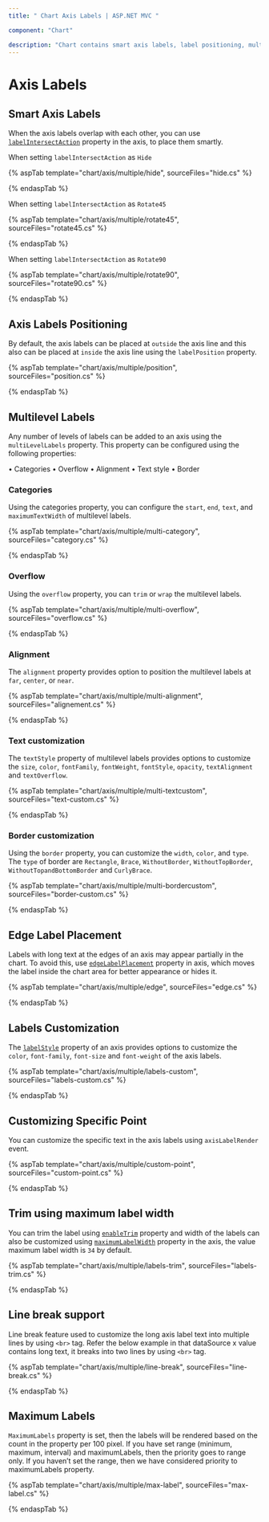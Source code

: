 ```yaml
---
title: " Chart Axis Labels | ASP.NET MVC "

component: "Chart"

description: "Chart contains smart axis labels, label positioning, multilevelabels, text customization and sorting properties "
---
```


# Axis Labels

## Smart Axis Labels

When the axis labels overlap with each other, you can use [`labelIntersectAction`](https://help.syncfusion.com/cr/aspnetcore-js2/Syncfusion.EJ2.Charts.ChartAxis.html#Syncfusion_EJ2_Charts_ChartAxis_LabelIntersectAction)
property in the axis, to place them smartly.

When setting `labelIntersectAction` as `Hide`

{% aspTab template="chart/axis/multiple/hide", sourceFiles="hide.cs" %}

{% endaspTab %}

When setting `labelIntersectAction` as `Rotate45`

{% aspTab template="chart/axis/multiple/rotate45", sourceFiles="rotate45.cs" %}

{% endaspTab %}

When setting `labelIntersectAction` as `Rotate90`

{% aspTab template="chart/axis/multiple/rotate90", sourceFiles="rotate90.cs" %}

{% endaspTab %}

## Axis Labels Positioning

By default, the axis labels can be placed at `outside` the axis line and this also can be placed at `inside`
the axis line using the `labelPosition` property.

{% aspTab template="chart/axis/multiple/position", sourceFiles="position.cs" %}

{% endaspTab %}

## Multilevel Labels

Any number of levels of labels can be added to an axis using the `multiLevelLabels` property. This property can be
configured using the following properties:

• Categories
• Overflow
• Alignment
• Text style
• Border

### Categories

Using the categories property, you can configure the `start`, `end`, `text`, and `maximumTextWidth` of multilevel labels.

{% aspTab template="chart/axis/multiple/multi-category", sourceFiles="category.cs" %}

{% endaspTab %}

### Overflow

Using the `overflow` property, you can `trim` or `wrap` the multilevel labels.

{% aspTab template="chart/axis/multiple/multi-overflow", sourceFiles="overflow.cs" %}

{% endaspTab %}

### Alignment

The `alignment` property provides option to position the multilevel labels at `far`, `center`, or `near`.

{% aspTab template="chart/axis/multiple/multi-alignment", sourceFiles="alignement.cs" %}

{% endaspTab %}

### Text customization

The `textStyle` property of multilevel labels provides options to customize the `size`, `color`, `fontFamily`,
`fontWeight`, `fontStyle`, `opacity`, `textAlignment` and `textOverflow`.

{% aspTab template="chart/axis/multiple/multi-textcustom", sourceFiles="text-custom.cs" %}

{% endaspTab %}

### Border customization

Using the `border` property, you can customize the `width`, `color`, and `type`. The `type` of border
are `Rectangle`, `Brace`, `WithoutBorder`, `WithoutTopBorder`, `WithoutTopandBottomBorder` and `CurlyBrace`.

{% aspTab template="chart/axis/multiple/multi-bordercustom", sourceFiles="border-custom.cs" %}

{% endaspTab %}

## Edge Label Placement

Labels with long text at the edges of an axis may appear partially in the chart. To avoid this,
use [`edgeLabelPlacement`](https://help.syncfusion.com/cr/aspnetcore-js2/Syncfusion.EJ2.Charts.ChartAxis.html#Syncfusion_EJ2_Charts_ChartAxis_EdgeLabelPlacement) property in axis, which moves
the label inside the chart area for better appearance or hides it.

{% aspTab template="chart/axis/multiple/edge", sourceFiles="edge.cs" %}

{% endaspTab %}

## Labels Customization

The [`labelStyle`](https://help.syncfusion.com/cr/aspnetcore-js2/Syncfusion.EJ2.Charts.ChartAxis.html#Syncfusion_EJ2_Charts_ChartAxis_LabelStyle) property of an axis provides options to customize the
`color`, `font-family`, `font-size` and `font-weight` of the axis labels.

{% aspTab template="chart/axis/multiple/labels-custom", sourceFiles="labels-custom.cs" %}

{% endaspTab %}

## Customizing Specific Point

You can customize the specific text in the axis labels using `axisLabelRender` event.

{% aspTab template="chart/axis/multiple/custom-point", sourceFiles="custom-point.cs" %}

{% endaspTab %}

## Trim using maximum label width

You can trim the label using [`enableTrim`](https://help.syncfusion.com/cr/aspnetcore-js2/Syncfusion.EJ2.Charts.ChartAxis.html#Syncfusion_EJ2_Charts_ChartAxis_EnableTrim) property and width of the labels can also be customized using [`maximumLabelWidth`](https://help.syncfusion.com/cr/aspnetcore-js2/Syncfusion.EJ2.Charts.ChartAxis.html#Syncfusion_EJ2_Charts_ChartAxis_MaximumLabelWidth) property in the axis, the value maximum label width is `34` by default.

{% aspTab template="chart/axis/multiple/labels-trim", sourceFiles="labels-trim.cs" %}

{% endaspTab %}

## Line break support

Line break feature used to customize the long axis label text into multiple lines by using
`<br>` tag. Refer the below example in that dataSource x value contains long text, it breaks into two lines by using  `<br>` tag.

{% aspTab template="chart/axis/multiple/line-break", sourceFiles="line-break.cs" %}

{% endaspTab %}

## Maximum Labels

`MaximumLabels` property is set, then the labels will be rendered based on the count in the property per 100 pixel. If you have set range (minimum, maximum, interval) and maximumLabels, then the priority goes to range only. If you haven’t set the range, then we have considered priority to maximumLabels property.

{% aspTab template="chart/axis/multiple/max-label", sourceFiles="max-label.cs" %}

{% endaspTab %}